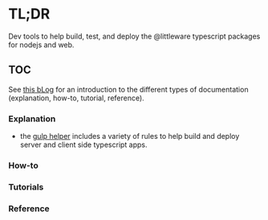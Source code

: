 # TL;DR

Dev tools to help build, test, and deploy the @littleware typescript packages for nodejs and web.

## TOC

See [this bLog](https://www.divio.com/blog/documentation/) for an introduction to the different types of documentation (explanation, how-to, tutorial, reference).

### Explanation

* the [gulp helper](./Notes/explanation/gulpHelper.md) includes a variety of rules to help build and deploy server and client side typescript apps.

### How-to

### Tutorials

### Reference
